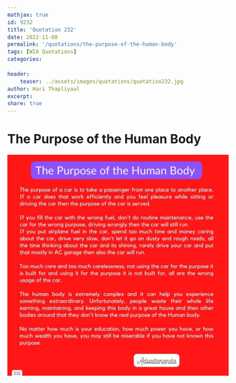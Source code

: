 ```yaml
---
mathjax: true
id: 9232
title: 'Quotation 232'
date: 2022-11-08
permalink: '/quotations/the-purpose-of-the-human-body'
tags: [WIA Quotations] 
categories: 

header:
    teaser: ../assets/images/quotations/quotation232.jpg
author: Hari Thapliyaal 
excerpt:
share: true 
---
```


# The Purpose of the Human Body

![The Purpose of the Human Body](../assets/images/quotations/quotation232.jpg)
